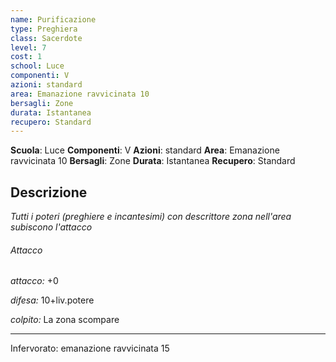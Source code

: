 ```yaml
---
name: Purificazione
type: Preghiera
class: Sacerdote
level: 7
cost: 1
school: Luce
componenti: V
azioni: standard
area: Emanazione ravvicinata 10
bersagli: Zone
durata: Istantanea
recupero: Standard
---
```

**Scuola**: Luce
**Componenti**: V
**Azioni**: standard
**Area**: Emanazione ravvicinata 10
**Bersagli**: Zone
**Durata**: Istantanea
**Recupero**: Standard

**Descrizione**
-

*Tutti i poteri (preghiere e incantesimi) con descrittore zona nell'area subiscono l'attacco*

###### Attacco

*attacco:* +0

*difesa:* 10+liv.potere

*colpito:* La zona scompare

---

Infervorato: emanazione ravvicinata 15